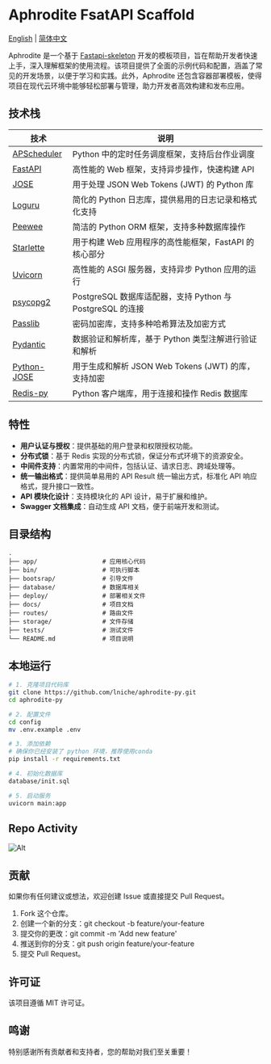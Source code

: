 # Aphrodite FsatAPI Scaffold

[English](README.md) | [简体中文](README-zh.md)

Aphrodite 是一个基于 [Fastapi-skeleton](https://github.com/kaxiluo/fastapi-skeleton) 开发的模板项目，旨在帮助开发者快速上手，深入理解框架的使用流程。该项目提供了全面的示例代码和配置，涵盖了常见的开发场景，以便于学习和实践。此外，Aphrodite 还包含容器部署模板，使得项目在现代云环境中能够轻松部署与管理，助力开发者高效构建和发布应用。

## 技术栈

| 技术                                                   | 说明                                                      |
| ------------------------------------------------------ | --------------------------------------------------------- |
| [APScheduler](https://github.com/agronholm/APScheduer) | Python 中的定时任务调度框架，支持后台作业调度             |
| [FastAPI](https://fastapi.tiangolo.com/)               | 高性能的 Web 框架，支持异步操作，快速构建 API             |
| [JOSE](https://github.com/python-jose/jose)            | 用于处理 JSON Web Tokens (JWT) 的 Python 库               |
| [Loguru](https://github.com/Delgan/loguru)             | 简化的 Python 日志库，提供易用的日志记录和格式化支持      |
| [Peewee](http://docs.peewee-orm.com/en/latest/)        | 简洁的 Python ORM 框架，支持多种数据库操作                |
| [Starlette](https://www.starlette.io/)                 | 用于构建 Web 应用程序的高性能框架，FastAPI 的核心部分     |
| [Uvicorn](https://www.uvicorn.org/)                    | 高性能的 ASGI 服务器，支持异步 Python 应用的运行          |
| [psycopg2](https://github.com/psycopg/psycopg2)        | PostgreSQL 数据库适配器，支持 Python 与 PostgreSQL 的连接 |
| [Passlib](https://passlib.readthedocs.io/en/stable/)   | 密码加密库，支持多种哈希算法及加密方式                    |
| [Pydantic](https://pydantic-docs.helpmanual.io/)       | 数据验证和解析库，基于 Python 类型注解进行验证和解析      |
| [Python-JOSE](https://github.com/mpdavis/python-jose)  | 用于生成和解析 JSON Web Tokens (JWT) 的库，支持加密       |
| [Redis-py](https://github.com/andymccurdy/redis-py)    | Python 客户端库，用于连接和操作 Redis 数据库              |

## 特性

- **用户认证与授权**：提供基础的用户登录和权限授权功能。
- **分布式锁**：基于 Redis 实现的分布式锁，保证分布式环境下的资源安全。
- **中间件支持**：内置常用的中间件，包括认证、请求日志、跨域处理等。
- **统一输出格式**：提供简单易用的 API Result 统一输出方式，标准化 API 响应格式，提升接口一致性。
- **API 模块化设计**：支持模块化的 API 设计，易于扩展和维护。
- **Swagger 文档集成**：自动生成 API 文档，便于前端开发和测试。

## 目录结构

```
.
├── app/                  # 应用核心代码
├── bin/                  # 可执行脚本
├── bootsrap/             # 引导文件
├── database/             # 数据库相关
├── deploy/               # 部署相关文件
├── docs/                 # 项目文档
├── routes/               # 路由文件
├── storage/              # 文件存储
├── tests/                # 测试文件
└── README.md             # 项目说明
```

## 本地运行

```bash
# 1. 克隆项目代码库
git clone https://github.com/lniche/aphrodite-py.git
cd aphrodite-py

# 2. 配置文件
cd config
mv .env.example .env

# 3. 添加依赖
# 确保你已经安装了 python 环境，推荐使用conda
pip install -r requirements.txt

# 4. 初始化数据库
database/init.sql

# 5. 启动服务
uvicorn main:app
```

## Repo Activity

![Alt](https://repobeats.axiom.co/api/embed/57c3b523ffb088038484a6b3883890a2615b3fa5.svg "Repobeats analytics image")

## 贡献

如果你有任何建议或想法，欢迎创建 Issue 或直接提交 Pull Request。

1. Fork 这个仓库。
2. 创建一个新的分支：git checkout -b feature/your-feature
3. 提交你的更改：git commit -m 'Add new feature'
4. 推送到你的分支：git push origin feature/your-feature
5. 提交 Pull Request。

## 许可证

该项目遵循 MIT 许可证。

## 鸣谢

特别感谢所有贡献者和支持者，您的帮助对我们至关重要！
